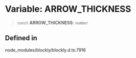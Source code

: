 # Variable: ARROW_THICKNESS

> `const` **ARROW_THICKNESS**: `number`

## Defined in

node_modules/blockly/blockly.d.ts:7916
